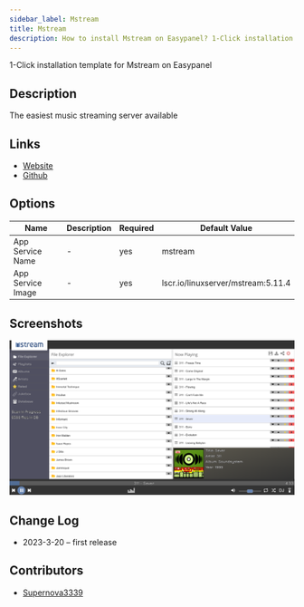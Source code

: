 ```yaml
---
sidebar_label: Mstream
title: Mstream
description: How to install Mstream on Easypanel? 1-Click installation template for Mstream on Easypanel
---
```


<!-- generated -->

1-Click installation template for Mstream on Easypanel

## Description

The easiest music streaming server available

## Links

- [Website](https://mstream.io)
- [Github](https://github.com/IrosTheBeggar/mStream)

## Options

Name | Description | Required | Default Value
-|-|-|-
App Service Name | - | yes | mstream
App Service Image | - | yes | lscr.io/linuxserver/mstream:5.11.4

## Screenshots

![Mstream Screenshot](./assets/screenshot.png)

## Change Log

- 2023-3-20 – first release

## Contributors

- [Supernova3339](https://github.com/Supernova3339)
